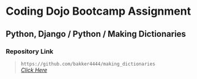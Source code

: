 # Coding Dojo Bootcamp Assignment
## Python, Django / Python / Making Dictionaries

### Repository Link  

> ``` https://github.com/bakker4444/making_dictionaries ```  
> _[Click Here](https://github.com/bakker4444/making_dictionaries)_  
